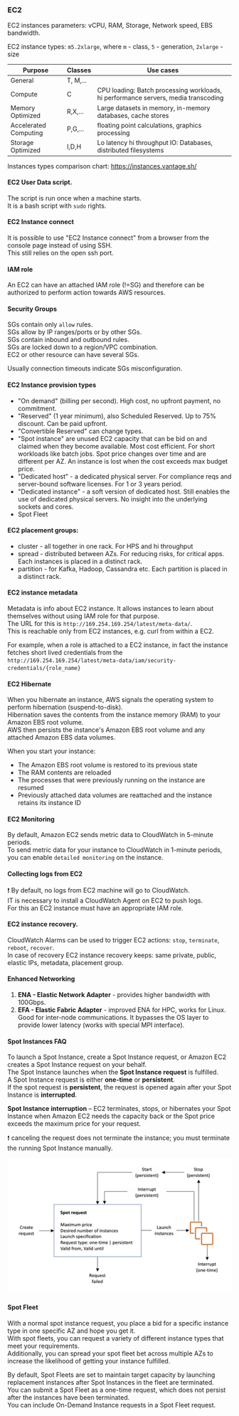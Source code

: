 ### EC2

EC2 instances parameters: vCPU, RAM, Storage, Network speed, EBS bandwidth.

EC2 instance types: `m5.2xlarge`, where `m` - class, `5` - generation, `2xlarge` - size

|Purpose|Classes|Use cases|
|--|--|--|
|General|T, M,...|
|Compute|C|CPU loading: Batch processing workloads, hi performance servers, media transcoding|
|Memory Optimized|R,X,...|Large datasets in memory, in-memory databases, cache stores|
|Accelerated Computing|P,G,...|floating point calculations, graphics processing|
|Storage Optimized|I,D,H|Lo latency hi throughput IO: Databases, distributed filesystems|

Instances types comparison chart: https://instances.vantage.sh/

#### EC2 User Data script.
The script is run once when a machine starts.\
It is a bash script with `sudo` rights.

#### EC2 Instance connect
It is possible to use "EC2 Instance connect" from a browser from the console page instead of using SSH.\
This still relies on the open ssh port.

#### IAM role
An EC2 can have an attached IAM role (!=SG) and therefore can be authorized to perform action towards AWS resources.

#### Security Groups
SGs contain only `allow` rules.\
SGs allow by IP ranges/ports or by other SGs.\
SGs contain inbound and outbound rules.\
SGs are locked down to a region/VPC combination.\
EC2 or other resource can have several SGs.

Usually connection timeouts indicate SGs misconfiguration.

#### EC2 Instance provision types
* "On demand" (billing per second). High cost, no upfront payment, no commitment.
* "Reserved" (1 year minimum), also Scheduled Reserved. Up to 75% discount. Can be paid upfront.
* "Convertible Reserved" can change types.
* "Spot instance" are unused EC2 capacity that can be bid on and claimed when they become available. Most cost efficient. For short workloads like batch jobs. Spot price changes over time and are different per AZ. An instance is lost when the cost exceeds max budget price.
* "Dedicated host" - a dedicated physical server. For compliance reqs and server-bound software licenses. For 1 or 3 years period.
* "Dedicated instance" - a soft version of dedicated host. Still enables the use of dedicated physical servers. No insight into the underlying sockets and cores.
* Spot Fleet

#### EC2 placement groups:
* cluster - all together in one rack. For HPS and hi throughput
* spread - distributed between AZs. For reducing risks, for  critical apps. Each instances is placed in a distinct rack.
* partition - for Kafka, Hadoop, Cassandra etc. Each partition is placed in a distinct rack.

#### EC2 instance metadata
Metadata is info about EC2 instance.
It allows instances to learn about themselves without using IAM role for that purpose.\
The URL for this is `http://169.254.169.254/latest/meta-data/`.\
This is reachable only from EC2 instances, e.g. curl from within a EC2.

For example, when a role is attached to a EC2 instance, in fact the instance fetches short lived credentials from the `http://169.254.169.254/latest/meta-data/iam/security-credentials/{role_name}`

#### EC2 Hibernate
When you hibernate an instance, AWS signals the operating system to perform hibernation (suspend-to-disk).\
Hibernation saves the contents from the instance memory (RAM) to your Amazon EBS root volume.\
AWS then persists the instance's Amazon EBS root volume and any attached Amazon EBS data volumes.

When you start your instance:
* The Amazon EBS root volume is restored to its previous state
* The RAM contents are reloaded
* The processes that were previously running on the instance are resumed
* Previously attached data volumes are reattached and the instance retains its instance ID

#### EC2 Monitoring
By default, Amazon EC2 sends metric data to CloudWatch in 5-minute periods.\
To send metric data for your instance to CloudWatch in 1-minute periods, you can enable `detailed monitoring` on the instance.

#### Collecting logs from EC2
:exclamation: By default, no logs from EC2 machine will go to CloudWatch.\
IT is necessary to install a CloudWatch Agent on EC2 to push logs.\
For this an EC2 instance must have an appropriate IAM role.

#### EC2 instance recovery.
CloudWatch Alarms can be used to trigger EC2 actions: `stop`, `terminate`, `reboot`, `recover`.\
In case of recovery EC2 instance recovery keeps: same private, public, elastic IPs, metadata, placement group.

#### Enhanced Networking
1. **ENA - Elastic Network Adapter** - provides higher bandwidth with 100Gbps.
2. **EFA - Elastic Fabric Adapter** - improved ENA for HPC, works for Linux.\
Good for inter-node communications. It bypasses the OS layer to provide lower latency (works with special MPI interface).  

#### Spot Instances FAQ
To launch a Spot Instance, create a Spot Instance request, or Amazon EC2 creates a Spot Instance request on your behalf.\
The Spot Instance launches when the **Spot Instance request** is fulfilled.\
A Spot Instance request is either **one-time** or **persistent**.\
If the spot request is **persistent**, the request is opened again after your Spot Instance is **interrupted**.

**Spot Instance interruption** – EC2 terminates, stops, or hibernates your Spot Instance when Amazon EC2 needs the capacity back or the Spot price exceeds the maximum price for your request.

:exclamation: canceling the request does not terminate the instance; you must terminate the running Spot Instance manually.

![](files/spot_lifecycle.png)

#### Spot Fleet 
With a normal spot instance request, you place a bid for a specific instance type in one specific AZ and hope you get it.\
With spot fleets, you can request a variety of different instance types that meet your requirements.\
Additionally, you can spread your spot fleet bet across multiple AZs to increase the likelihood of getting your instance fulfilled.

By default, Spot Fleets are set to maintain target capacity by launching replacement instances after Spot Instances in the fleet are terminated.\
You can submit a Spot Fleet as a one-time request, which does not persist after the instances have been terminated.\
You can include On-Demand Instance requests in a Spot Fleet request.

